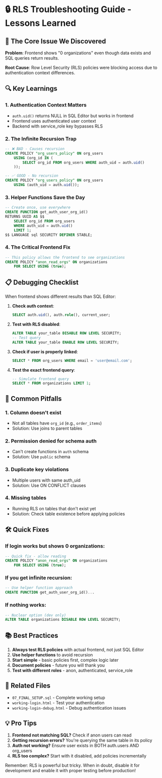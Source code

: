 # 🔒 RLS Troubleshooting Guide - Lessons Learned

## 🎯 The Core Issue We Discovered

**Problem**: Frontend shows "0 organizations" even though data exists and SQL queries return results.

**Root Cause**: Row Level Security (RLS) policies were blocking access due to authentication context differences.

## 🔍 Key Learnings

### 1. **Authentication Context Matters**
- `auth.uid()` returns NULL in SQL Editor but works in frontend
- Frontend uses authenticated user context
- Backend with service_role key bypasses RLS

### 2. **The Infinite Recursion Trap**
```sql
-- ❌ BAD - Causes recursion
CREATE POLICY "org_users_policy" ON org_users
    USING (org_id IN (
        SELECT org_id FROM org_users WHERE auth_uid = auth.uid()
    ));
```

```sql
-- ✅ GOOD - No recursion
CREATE POLICY "org_users_policy" ON org_users
    USING (auth_uid = auth.uid());
```

### 3. **Helper Functions Save the Day**
```sql
-- Create once, use everywhere
CREATE FUNCTION get_auth_user_org_id()
RETURNS UUID AS $$
    SELECT org_id FROM org_users 
    WHERE auth_uid = auth.uid() 
    LIMIT 1;
$$ LANGUAGE sql SECURITY DEFINER STABLE;
```

### 4. **The Critical Frontend Fix**
```sql
-- This policy allows the frontend to see organizations
CREATE POLICY "anon_read_orgs" ON organizations
    FOR SELECT USING (true);
```

## 📋 Debugging Checklist

When frontend shows different results than SQL Editor:

1. **Check auth context**:
   ```sql
   SELECT auth.uid(), auth.role(), current_user;
   ```

2. **Test with RLS disabled**:
   ```sql
   ALTER TABLE your_table DISABLE ROW LEVEL SECURITY;
   -- Test query
   ALTER TABLE your_table ENABLE ROW LEVEL SECURITY;
   ```

3. **Check if user is properly linked**:
   ```sql
   SELECT * FROM org_users WHERE email = 'user@email.com';
   ```

4. **Test the exact frontend query**:
   ```sql
   -- Simulate frontend query
   SELECT * FROM organizations LIMIT 1;
   ```

## 🚨 Common Pitfalls

### 1. **Column doesn't exist**
- Not all tables have `org_id` (e.g., `order_items`)
- Solution: Use joins to parent tables

### 2. **Permission denied for schema auth**
- Can't create functions in `auth` schema
- Solution: Use `public` schema

### 3. **Duplicate key violations**
- Multiple users with same auth_uid
- Solution: Use ON CONFLICT clauses

### 4. **Missing tables**
- Running RLS on tables that don't exist yet
- Solution: Check table existence before applying policies

## 🛠️ Quick Fixes

### If login works but shows 0 organizations:
```sql
-- Quick fix - allow reading
CREATE POLICY "anon_read_orgs" ON organizations
    FOR SELECT USING (true);
```

### If you get infinite recursion:
```sql
-- Use helper function approach
CREATE FUNCTION get_auth_user_org_id()...
```

### If nothing works:
```sql
-- Nuclear option (dev only)
ALTER TABLE organizations DISABLE ROW LEVEL SECURITY;
```

## 📚 Best Practices

1. **Always test RLS policies** with actual frontend, not just SQL Editor
2. **Use helper functions** to avoid recursion
3. **Start simple** - basic policies first, complex logic later
4. **Document policies** - future you will thank you
5. **Test with different roles** - anon, authenticated, service_role

## 🔗 Related Files

- `07_FINAL_SETUP.sql` - Complete working setup
- `working-login.html` - Test your authentication
- `working-login-debug.html` - Debug authentication issues

## 💡 Pro Tips

1. **Frontend not matching SQL?** Check if anon users can read
2. **Getting recursion errors?** You're querying the same table in its policy
3. **Auth not working?** Ensure user exists in BOTH auth.users AND org_users
4. **RLS too complex?** Start with it disabled, add policies incrementally

Remember: RLS is powerful but tricky. When in doubt, disable it for development and enable it with proper testing before production!